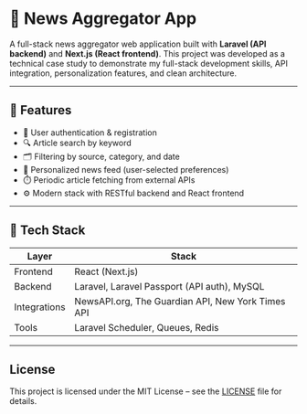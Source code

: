 
# 📰 News Aggregator App

A full-stack news aggregator web application built with **Laravel (API backend)** and **Next.js (React frontend)**. This project was developed as a technical case study to demonstrate my full-stack development skills, API integration, personalization features, and clean architecture.

---

## 🚀 Features

- 🔐 User authentication & registration
- 🔍 Article search by keyword
- 🗂️ Filtering by source, category, and date
- 🧠 Personalized news feed (user-selected preferences)
- ⏱️ Periodic article fetching from external APIs
- ⚙️ Modern stack with RESTful backend and React frontend

---

## 🧱 Tech Stack

| Layer        | Stack                                             |
|--------------|---------------------------------------------------|
| Frontend     | React (Next.js)                                   |
| Backend      | Laravel, Laravel Passport (API auth), MySQL       |
| Integrations | NewsAPI.org, The Guardian API, New York Times API |
| Tools        | Laravel Scheduler, Queues, Redis                  |

---



## License

This project is licensed under the MIT License – see the [LICENSE](./LICENSE) file for details.
